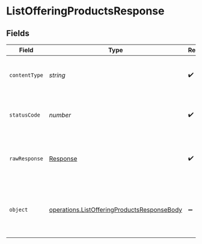 # ListOfferingProductsResponse


## Fields

| Field                                                                                                      | Type                                                                                                       | Required                                                                                                   | Description                                                                                                |
| ---------------------------------------------------------------------------------------------------------- | ---------------------------------------------------------------------------------------------------------- | ---------------------------------------------------------------------------------------------------------- | ---------------------------------------------------------------------------------------------------------- |
| `contentType`                                                                                              | *string*                                                                                                   | :heavy_check_mark:                                                                                         | HTTP response content type for this operation                                                              |
| `statusCode`                                                                                               | *number*                                                                                                   | :heavy_check_mark:                                                                                         | HTTP response status code for this operation                                                               |
| `rawResponse`                                                                                              | [Response](https://developer.mozilla.org/en-US/docs/Web/API/Response)                                      | :heavy_check_mark:                                                                                         | Raw HTTP response; suitable for custom response parsing                                                    |
| `object`                                                                                                   | [operations.ListOfferingProductsResponseBody](../../models/operations/listofferingproductsresponsebody.md) | :heavy_minus_sign:                                                                                         | Success. A list of subscription products attached to the offering is returned.                             |